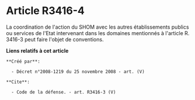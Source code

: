 # Article R3416-4

La coordination de l'action du SHOM avec les autres établissements publics ou services de l'Etat intervenant dans les
domaines mentionnés à l'article R. 3416-3 peut faire l'objet de conventions.

**Liens relatifs à cet article**

	**Créé par**:

	  - Décret n°2008-1219 du 25 novembre 2008 - art. (V)

	**Cite**:

	  - Code de la défense. - art. R3416-3 (V)

